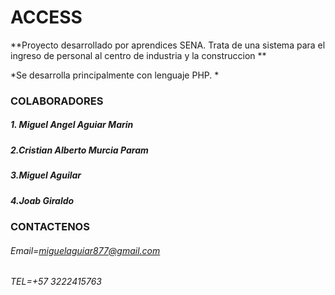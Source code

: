 # **ACCESS**

**Proyecto desarrollado por aprendices SENA. Trata de una sistema para el ingreso de personal al centro de industria y la construccion **

*Se desarrolla principalmente con lenguaje PHP. *

### **COLABORADORES**
##### 1. Miguel Angel Aguiar Marin
#####  2.Cristian Alberto Murcia Param
##### 3.Miguel Aguilar
##### 4.Joab Giraldo


### **CONTACTENOS**
###### Email=miguelaguiar877@gmail.com
###### TEL=+57 3222415763
